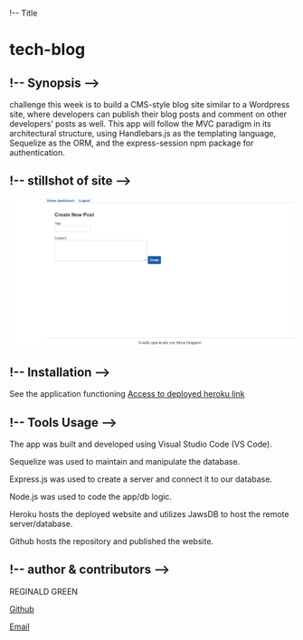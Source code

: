 !-- Title 
# tech-blog




## !-- Synopsis -->

challenge this week is to build a CMS-style blog site similar to a Wordpress site, where developers can publish their blog posts and comment on other developers’ posts as well. This app will follow the MVC paradigm in its architectural structure, using Handlebars.js as the templating language, Sequelize as the ORM, and the express-session npm package for authentication.


## !-- stillshot of site -->

![alt text](./assets/Screenshot%20(techblog).png)


## !-- Installation --> 
See the application functioning 
[Access to deployed heroku link]()




## !-- Tools Usage  -->        
The app was built and developed using Visual Studio Code (VS Code).


Sequelize was used to maintain and manipulate the database.


Express.js was used to create a server and connect it to our database.


Node.js was used to code the app/db logic.


Heroku hosts the deployed website and utilizes JawsDB to host the remote server/database.


Github hosts the repository and published the website.

## !-- author & contributors -->

REGINALD GREEN

[Github](https://github.com/Greenreggie10/)

[Email](reggie.green10@yahoo.com)
